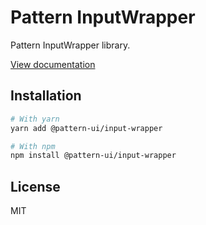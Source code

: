 # Pattern InputWrapper

Pattern InputWrapper library.

[View documentation](https://pattern.icu/)

## Installation

```sh
# With yarn
yarn add @pattern-ui/input-wrapper

# With npm
npm install @pattern-ui/input-wrapper
```

## License

MIT
